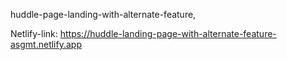 huddle-page-landing-with-alternate-feature,

Netlify-link: https://huddle-landing-page-with-alternate-feature-asgmt.netlify.app
